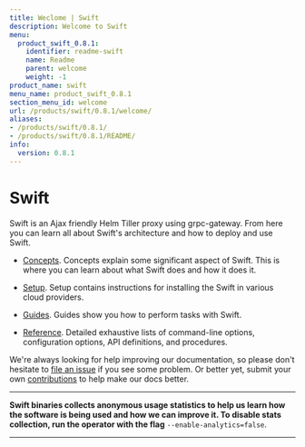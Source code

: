 ```yaml
---
title: Weclome | Swift
description: Welcome to Swift
menu:
  product_swift_0.8.1:
    identifier: readme-swift
    name: Readme
    parent: welcome
    weight: -1
product_name: swift
menu_name: product_swift_0.8.1
section_menu_id: welcome
url: /products/swift/0.8.1/welcome/
aliases:
- /products/swift/0.8.1/
- /products/swift/0.8.1/README/
info:
  version: 0.8.1
---
```


# Swift
Swift is an Ajax friendly Helm Tiller proxy using grpc-gateway. From here you can learn all about Swift's architecture and how to deploy and use Swift.

- [Concepts](/products/swift/0.8.1/concepts/). Concepts explain some significant aspect of Swift. This is where you can learn about what Swift does and how it does it.

- [Setup](/products/swift/0.8.1/setup/). Setup contains instructions for installing
  the Swift in various cloud providers.

- [Guides](/products/swift/0.8.1/guides/). Guides show you how to perform tasks with Swift.

- [Reference](/products/swift/0.8.1/reference/). Detailed exhaustive lists of
command-line options, configuration options, API definitions, and procedures.

We're always looking for help improving our documentation, so please don't hesitate to [file an issue](https://github.com/appscode/swift/issues/new) if you see some problem. Or better yet, submit your own [contributions](/products/swift/0.8.1/CONTRIBUTING) to help
make our docs better.

---

**Swift binaries collects anonymous usage statistics to help us learn how the software is being used and how we can improve it. To disable stats collection, run the operator with the flag** `--enable-analytics=false`.

---
